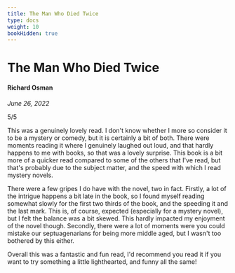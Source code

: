 ```yaml
---
title: The Man Who Died Twice
type: docs
weight: 10
bookHidden: true
---
```


# The Man Who Died Twice

#### Richard Osman

*June 26, 2022*  

5/5  

This was a genuinely lovely read. I don't know whether I more so consider it to be a mystery or 
comedy, but it is certainly a bit of both. There were moments reading it where I genuinely laughed 
out loud, and that hardly happens to me with books, so that was a lovely surprise. This book is a bit 
more of a quicker read compared to some of the others that I've read, but that's probably due to the 
subject matter, and the speed with which I read mystery novels.  

There were a few gripes I do have with the novel, two in fact. Firstly, a lot of the intrigue happens 
a bit late in the book, so I found myself reading somewhat slowly for the first two thirds of the book, 
and the speeding it and the last mark. This is, of course, expected (especially for a mystery novel), 
but I felt the balance was a bit skewed. This hardly impacted my enjoyment of the novel though. Secondly, 
there were a lot of moments were you could mistake our septuagenarians for being more middle aged, but I 
wasn't too bothered by this either.  

Overall this was a fantastic and fun read, I'd recommend you read it if you want to try something a little 
lighthearted, and funny all the same!  